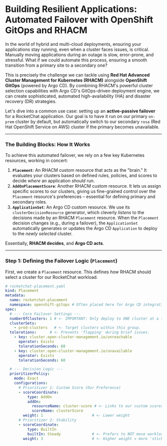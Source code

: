 # Building Resilient Applications: Automated Failover with OpenShift GitOps and RHACM

In the world of hybrid and multi-cloud deployments, ensuring your applications stay running, even when a cluster faces issues, is critical. Manually moving applications during an outage is slow, error-prone, and stressful. What if we could automate this process, ensuring a smooth transition from a primary site to a secondary one?

This is precisely the challenge we can tackle using **Red Hat Advanced Cluster Management for Kubernetes (RHACM)** alongside **OpenShift GitOps** (powered by Argo CD). By combining RHACM's powerful cluster selection capabilities with Argo CD's GitOps-driven deployment engine, we can create sophisticated, automated high-availability (HA) and disaster recovery (DR) strategies.

Let's dive into a common use case: setting up an **active-passive failover** for a RocketChat application. Our goal is to have it run on our primary `on-prem` cluster by default, but automatically switch to our secondary `rosa` (Red Hat OpenShift Service on AWS) cluster if the primary becomes unavailable.

---

### The Building Blocks: How It Works

To achieve this automated failover, we rely on a few key Kubernetes resources, working in concert:

1.  **`Placement`**: An RHACM custom resource that acts as the "brain." It evaluates your clusters based on defined rules, policies, and scores to decide *where* an application *should* run.
2.  **`AddOnPlacementScore`**: Another RHACM custom resource. It lets us assign specific scores to our clusters, giving us fine-grained control over the `Placement` resource's preferences – essential for defining primary and secondary roles.
3.  **`ApplicationSet`**: An Argo CD custom resource. We use its `clusterDecisionResource` generator, which cleverly *listens* to the decisions made by an RHACM `Placement` resource. When the `Placement` decision changes (e.g., during a failover), the `ApplicationSet` automatically generates or updates the Argo CD `Application` to deploy to the *newly selected* cluster.

Essentially, **RHACM decides**, and **Argo CD acts**.

---

### Step 1: Defining the Failover Logic (`Placement`)

First, we create a `Placement` resource. This defines *how* RHACM should select a cluster for our RocketChat workload.

```yaml
# rocketchat-placement.yaml
kind: Placement
metadata:
  name: rocketchat-placement
  namespace: openshift-gitops # Often placed here for Argo CD integration
spec:
  # --- Core Failover Settings ---
  numberOfClusters: 1 # <- IMPORTANT: Only deploy to ONE cluster at a time.
  clusterSets:
    - prod-clusters   # <- Target clusters within this group.
  tolerations:      # <- Prevents 'flapping' during brief issues.
    - key: cluster.open-cluster-management.io/unreachable
      operator: Exists
      tolerationSeconds: 60
    - key: cluster.open-cluster-management.io/unavailable
      operator: Exists
      tolerationSeconds: 60

  # --- Decision Logic ---
  prioritizerPolicy:
    mode: Exact
    configurations:
      # Prioritizer 1: Custom Score (Our Preference)
      - scoreCoordinate:
          type: AddOn
          addOn:
            resourceName: cluster-score # <- Links to our custom scores
            scoreName: clusterScore
        weight: 1                      # <- Lower weight
      # Prioritizer 2: Stability
      - scoreCoordinate:
          type: BuiltIn
          builtIn: Steady              # <- Prefers to NOT move workloads
        weight: 3                      # <- Higher weight = more 'sticky'
